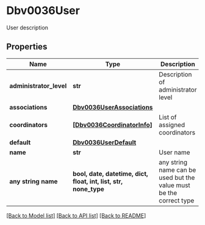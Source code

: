 # Dbv0036User

User description

## Properties
Name | Type | Description | Notes
------------ | ------------- | ------------- | -------------
**administrator_level** | **str** | Description of administrator level | [optional] 
**associations** | [**Dbv0036UserAssociations**](Dbv0036UserAssociations.md) |  | [optional] 
**coordinators** | [**[Dbv0036CoordinatorInfo]**](Dbv0036CoordinatorInfo.md) | List of assigned coordinators | [optional] 
**default** | [**Dbv0036UserDefault**](Dbv0036UserDefault.md) |  | [optional] 
**name** | **str** | User name | [optional] 
**any string name** | **bool, date, datetime, dict, float, int, list, str, none_type** | any string name can be used but the value must be the correct type | [optional]

[[Back to Model list]](../README.md#documentation-for-models) [[Back to API list]](../README.md#documentation-for-api-endpoints) [[Back to README]](../README.md)


